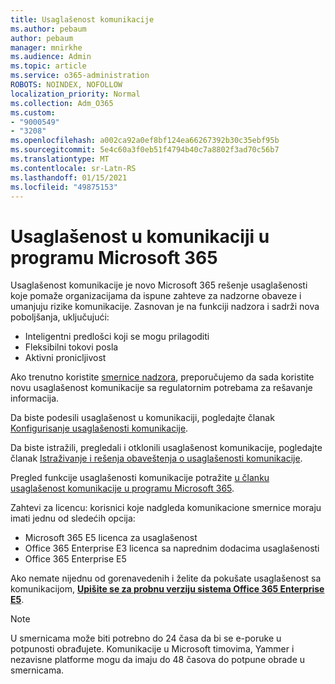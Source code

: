 ```yaml
---
title: Usaglašenost komunikacije
ms.author: pebaum
author: pebaum
manager: mnirkhe
ms.audience: Admin
ms.topic: article
ms.service: o365-administration
ROBOTS: NOINDEX, NOFOLLOW
localization_priority: Normal
ms.collection: Adm_O365
ms.custom:
- "9000549"
- "3208"
ms.openlocfilehash: a002ca92a0ef8bf124ea66267392b30c35ebf95b
ms.sourcegitcommit: 5e4c60a3f0eb51f4794b40c7a8802f3ad70c56b7
ms.translationtype: MT
ms.contentlocale: sr-Latn-RS
ms.lasthandoff: 01/15/2021
ms.locfileid: "49875153"
---
```

# <a name="communication-compliance-in-microsoft-365"></a>Usaglašenost u komunikaciji u programu Microsoft 365

Usaglašenost komunikacije je novo Microsoft 365 rešenje usaglašenosti koje pomaže organizacijama da ispune zahteve za nadzorne obaveze i umanjuju rizike komunikacije. Zasnovan je na funkciji nadzora i sadrži nova poboljšanja, uključujući:

- Inteligentni predlošci koji se mogu prilagoditi
- Fleksibilni tokovi posla
- Aktivni pronicljivost

Ako trenutno koristite [smernice nadzora](https://docs.microsoft.com/microsoft-365/compliance/supervision-policies), preporučujemo da sada koristite novu usaglašenost komunikacije sa regulatornim potrebama za rešavanje informacija.

Da biste podesili usaglašenost u komunikaciji, pogledajte članak [Konfigurisanje usaglašenosti komunikacije](https://docs.microsoft.com/microsoft-365/compliance/communication-compliance-configure).

Da biste istražili, pregledali i otklonili usaglašenost komunikacije, pogledajte članak [Istraživanje i rešenja obaveštenja o usaglašenosti komunikacije](https://docs.microsoft.com/microsoft-365/compliance/communication-compliance-investigate-remediate).

Pregled funkcije usaglašenosti komunikacije potražite [u članku usaglašenost komunikacije u programu Microsoft 365](https://docs.microsoft.com/microsoft-365/compliance/communication-compliance).

Zahtevi za licencu: korisnici koje nadgleda komunikacione smernice moraju imati jednu od sledećih opcija:

- Microsoft 365 E5 licenca za usaglašenost
- Office 365 Enterprise E3 licenca sa naprednim dodacima usaglašenosti
- Office 365 Enterprise E5

Ako nemate nijednu od gorenavedenih i želite da pokušate usaglašenost sa komunikacijom, **[Upišite se za probnu verziju sistema Office 365 Enterprise E5](https://go.microsoft.com/fwlink/p/?LinkID=698279)**.

> [!NOTE]
> U smernicama može biti potrebno do 24 časa da bi se e-poruke u potpunosti obrađujete. Komunikacije u Microsoft timovima, Yammer i nezavisne platforme mogu da imaju do 48 časova do potpune obrade u smernicama.
